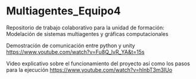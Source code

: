 # Multiagentes_Equipo4
Repositorio de trabajo colaborativo para la unidad de formación: Modelación de sistemas multiagentes y gráficas computacionales


Demostración de comunicación entre python y unity
https://www.youtube.com/watch?v=Fu8Q_lvR_YA&t=15s

Video explicativo sobre el funcionamiento del proyecto así como los pasos para la ejecución
https://www.youtube.com/watch?v=hlnbT3m3IUo
